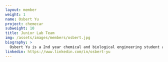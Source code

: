 ```yaml
---
layout: member
weight: 1
name: Osbert Yu
project: chemecar
subweight: 10
title: Junior Lab Team 
img: /assets/images/members/osbert.jpg
biography: >
  Osbert Yu is a 2nd year chemical and biological engineering student at UBC. He is often found in the supermarket reading nutrition labels to discover the specific chemicals we are ingesting in our daily lives. This interest is what brought him to join the Junior Chem-E-Car Lab Team. He is currently creating a reliable stopping mechanism for the chemical-powered car by exploring various clock reactions with others. 
linkedin: https://www.linkedin.com/in/osbert-yu
---
```

